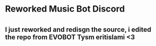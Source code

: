 <h1>Reworked Music Bot Discord<h1>

<h2> I just reworked and redisgn the source, i edited the repo from <b>EVOBOT</b> Tysm eritislami <3</h2>
